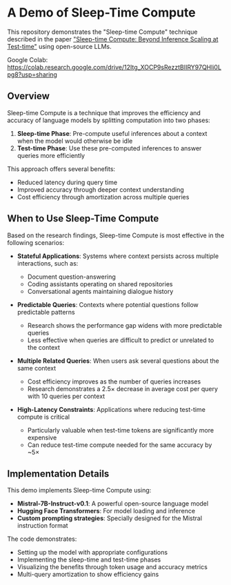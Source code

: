 # A Demo of Sleep-Time Compute

This repository demonstrates the "Sleep-time Compute" technique described in the paper ["Sleep-time Compute: Beyond Inference Scaling at Test-time"](https://arxiv.org/pdf/2504.13171) using open-source LLMs.

Google Colab: https://colab.research.google.com/drive/12Itg_XOCP9sRezztBIIRY97QHli0Lpg8?usp=sharing

## Overview

Sleep-time Compute is a technique that improves the efficiency and accuracy of language models by splitting computation into two phases:

1. **Sleep-time Phase**: Pre-compute useful inferences about a context when the model would otherwise be idle
2. **Test-time Phase**: Use these pre-computed inferences to answer queries more efficiently

This approach offers several benefits:
- Reduced latency during query time
- Improved accuracy through deeper context understanding
- Cost efficiency through amortization across multiple queries

## When to Use Sleep-Time Compute

Based on the research findings, Sleep-time Compute is most effective in the following scenarios:

- **Stateful Applications**: Systems where context persists across multiple interactions, such as:
  - Document question-answering
  - Coding assistants operating on shared repositories
  - Conversational agents maintaining dialogue history

- **Predictable Queries**: Contexts where potential questions follow predictable patterns
  - Research shows the performance gap widens with more predictable queries
  - Less effective when queries are difficult to predict or unrelated to the context

- **Multiple Related Queries**: When users ask several questions about the same context
  - Cost efficiency improves as the number of queries increases
  - Research demonstrates a 2.5× decrease in average cost per query with 10 queries per context

- **High-Latency Constraints**: Applications where reducing test-time compute is critical
  - Particularly valuable when test-time tokens are significantly more expensive
  - Can reduce test-time compute needed for the same accuracy by ~5×

## Implementation Details

This demo implements Sleep-time Compute using:
- **Mistral-7B-Instruct-v0.1**: A powerful open-source language model
- **Hugging Face Transformers**: For model loading and inference
- **Custom prompting strategies**: Specially designed for the Mistral instruction format

The code demonstrates:
- Setting up the model with appropriate configurations
- Implementing the sleep-time and test-time phases
- Visualizing the benefits through token usage and accuracy metrics
- Multi-query amortization to show efficiency gains

